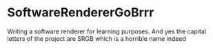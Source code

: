 # SoftwareRendererGoBrrr
Writing a software renderer for learning purposes. And yes the capital letters of the project are SRGB which is a horrible name indeed
